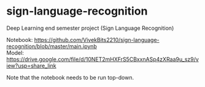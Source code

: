 # sign-language-recognition
Deep Learning end semester project (Sign Language Recognition)

Notebook: https://github.com/VivekBits2210/sign-language-recognition/blob/master/main.ipynb \
Model: https://drive.google.com/file/d/10NET2mHXFrS5CBxxnASp4zXRaa9u_sz9/view?usp=share_link 

Note that the notebook needs to be run top-down.
